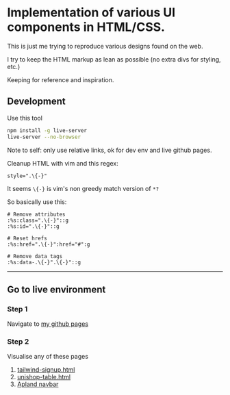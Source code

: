 # Implementation of various UI components in HTML/CSS.

This is just me trying to reproduce various designs found on the web.

I try to keep the HTML markup as lean as possible (no extra
 divs for styling, etc.)

Keeping for reference and inspiration.

## Development

Use this tool

```bash
npm install -g live-server
live-server --no-browser
```

Note to self: only use relative links, ok for dev env and live github
 pages.

Cleanup HTML with vim and this regex:

```
style=".\{-}"
```

It seems `\{-}` is vim's non greedy match version of `*?`

So basically use this:

```
# Remove attributes
:%s:class=".\{-}"::g
:%s:id=".\{-}"::g

# Reset hrefs
:%s:href=".\{-}":href="#":g

# Remove data tags
:%s:data-.\{-}".\{-}"::g
```

---

## Go to live environment

### Step 1

Navigate to [my github pages](https://benjamin-thomas.github.io/ui-designs/)

### Step 2

Visualise any of these pages

1. [tailwind-signup.html](tailwind-signup.html)
2. [unishop-table.html](unishop-table.html)
2. [Apland navbar](apland-navbar.html)



